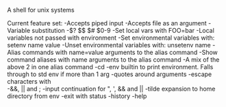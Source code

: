 A shell for unix systems

Current feature set:
-Accepts piped input
-Accepts file as an argument
-Variable substitution
-$? $$ $# $0-9
-Set local vars with FOO=bar
-Local variables not passed with environment
-Set environmental variables with: setenv name value
-Unset environmental variables with: unsetenv name
-Alias commands with name=value arguments to the alias command
-Show command aliases with name arguments to the alias command
-A mix of the above 2 in one alias command
-cd
-env builtin to print environment. Falls through to std env if more than 1 arg
-quotes around arguments
-escape characters with \
-&&, || and ;
-input continuation for ", ', && and ||
-tilde expansion to home directory from env
-exit with status
-history
-help
